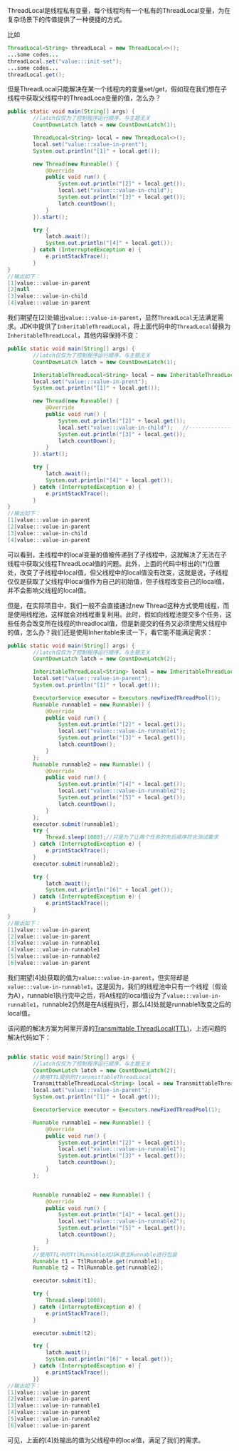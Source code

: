 ThreadLocal是线程私有变量，每个线程均有一个私有的ThreadLocal变量，为在复杂场景下的传值提供了一种便捷的方式。

比如

```java
ThreadLocal<String> threadLocal = new ThreadLocal<>();
...some codes...
threadLocal.set("value:::init-set");
...some codes...
threadLocal.get();
```

但是ThreadLocal只能解决在某一个线程内的变量set/get，假如现在我们想在子线程中获取父线程中的ThreadLoca变量的值，怎么办？

```java
public static void main(String[] args) {
        //latch仅仅为了控制程序运行顺序，与主题无关
        CountDownLatch latch = new CountDownLatch(1);

        ThreadLocal<String> local = new ThreadLocal<>();
        local.set("value:::value-in-prent");
        System.out.println("[1]" + local.get());

        new Thread(new Runnable() {
            @Override
            public void run() {
                System.out.println("[2]" + local.get());
                local.set("value:::value-in-child");
                System.out.println("[3]" + local.get());
                latch.countDown();
            }
        }).start();

        try {
            latch.await();
            System.out.println("[4]" + local.get());
        } catch (InterruptedException e) {
            e.printStackTrace();
        }        
}
//输出如下：
[1]value:::value-in-parent
[2]null                   
[3]value:::value-in-child
[4]value:::value-in-parent
```

我们期望在\[2\]处输出`value:::value-in-parent`，显然`ThreadLocal`无法满足需求。JDK中提供了`InheritableThreadLocal`，将上面代码中的`ThreadLocal`替换为`InheritableThreadLocal`，其他内容保持不变：

```java
public static void main(String[] args) {
        //latch仅仅为了控制程序运行顺序，与主题无关
        CountDownLatch latch = new CountDownLatch(1);

        InheritableThreadLocal<String> local = new InheritableThreadLocal<>();
        local.set("value:::value-in-prent");
        System.out.println("[1]" + local.get());

        new Thread(new Runnable() {
            @Override
            public void run() {
                System.out.println("[2]" + local.get());
                local.set("value:::value-in-child");   //-------------------------------------(*)
                System.out.println("[3]" + local.get());
                latch.countDown();
            }
        }).start();

        try {
            latch.await();
            System.out.println("[4]" + local.get());
        } catch (InterruptedException e) {
            e.printStackTrace();
        }        
}
//输出如下：
[1]value:::value-in-parent
[2]value:::value-in-parent               
[3]value:::value-in-child
[4]value:::value-in-parent
```

可以看到，主线程中的local变量的值被传递到了子线程中，这就解决了无法在子线程中获取父线程ThreadLocal值的问题。此外，上面的代码中标出的\(\*\)位置处，改变了子线程中local值，但父线程中的local值没有改变，这就是说，子线程仅仅是获取了父线程中local值作为自己的初始值，但子线程改变自己的local值，并不会影响父线程的local值。

但是，在实际项目中，我们一般不会直接通过new Thread这种方式使用线程，而是使用线程池，这样就会对线程重复利用。此时，假如向线程池提交多个任务，这些任务会改变所在线程的threadlocal值，但是新提交的任务又必须使用父线程中的值，怎么办？我们还是使用Inheritable来试一下，看它能不能满足需求：

```java
public static void main(String[] args) {
        //latch仅仅为了控制程序运行顺序，与主题无关
        CountDownLatch latch = new CountDownLatch(2);

        InheritableThreadLocal<String> local = new InheritableThreadLocal<>();
        local.set("value:::value-in-parent");
        System.out.println("[1]" + local.get());

        ExecutorService executor = Executors.newFixedThreadPool(1);
        Runnable runnable1 = new Runnable() {
            @Override
            public void run() {
                System.out.println("[2]" + local.get());
                local.set("value:::value-in-runnable1");
                System.out.println("[3]" + local.get());
                latch.countDown();
            }
        };
        Runnable runnable2 = new Runnable() {
            @Override
            public void run() {
                System.out.println("[4]" + local.get());
                local.set("value:::value-in-runnable2");
                System.out.println("[5]" + local.get());
                latch.countDown();
            }
        };
        executor.submit(runnable1);
        try {
            Thread.sleep(1000);//只是为了让两个任务的先后顺序符合测试需求
        } catch (InterruptedException e) {
            e.printStackTrace();
        }
        executor.submit(runnable2);

        try {
            latch.await();
            System.out.println("[6]" + local.get());
        } catch (InterruptedException e) {
            e.printStackTrace();
        }
}
//输出如下：
[1]value:::value-in-parent
[2]value:::value-in-parent
[3]value:::value-in-runnable1
[4]value:::value-in-runnable1
[5]value:::value-in-runnable2
[6]value:::value-in-parent
```

我们期望\[4\]处获取的值为`value:::value-in-parent`，但实际却是`value:::value-in-runnable1`，这是因为，我们的线程池中只有一个线程（假设为A），runnable1执行完毕之后，将A线程的local值设为了`value:::value-in-runnable1`，runnable2仍然是在A线程执行，那么\[4\]处就是runnable1改变之后的local值。

该问题的解决方案为阿里开源的[Transmittable ThreadLocal\(TTL\)](https://github.com/alibaba/transmittable-thread-local)，上述问题的解决代码如下：

```java

public static void main(String[] args) {
        //latch仅仅为了控制程序运行顺序，与主题无关
        CountDownLatch latch = new CountDownLatch(2);
        //使用TTL提供的TransmittableThreadLocal
        TransmittableThreadLocal<String> local = new TransmittableThreadLocal<>();
        local.set("value:::value-in-parent");
        System.out.println("[1]" + local.get());

        ExecutorService executor = Executors.newFixedThreadPool(1);

        Runnable runnable1 = new Runnable() {
            @Override
            public void run() {
                System.out.println("[2]" + local.get());
                local.set("value:::value-in-runnable1");
                System.out.println("[3]" + local.get());
                latch.countDown();
            }
        };


        Runnable runnable2 = new Runnable() {
            @Override
            public void run() {
                System.out.println("[4]" + local.get());
                local.set("value:::value-in-runnable2");
                System.out.println("[5]" + local.get());
                latch.countDown();
            }
        };
        //使用TTL中的TtlRunnable对JDK原生Runnable进行包装
        Runnable t1 = TtlRunnable.get(runnable1);
        Runnable t2 = TtlRunnable.get(runnable2);

        executor.submit(t1);

        try {
            Thread.sleep(1000);
        } catch (InterruptedException e) {
            e.printStackTrace();
        }

        executor.submit(t2);

        try {
            latch.await();
            System.out.println("[6]" + local.get());
        } catch (InterruptedException e) {
            e.printStackTrace();
        }}
//输出如下：
[1]value:::value-in-parent
[2]value:::value-in-parent
[3]value:::value-in-runnable1
[4]value:::value-in-parent
[5]value:::value-in-runnable2
[6]value:::value-in-parent
```

可见，上面的\[4\]处输出的值为父线程中的local值，满足了我们的需求。


















